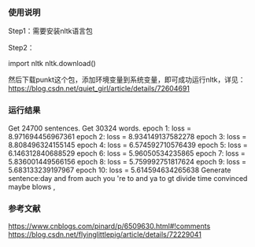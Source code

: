 ### 使用说明 

Step1：需要安装nltk语言包

Step2：

import nltk 
nltk.download()

然后下载punkt这个包，添加环境变量到系统变量，即可成功运行nltk，详见：
https://blog.csdn.net/quiet_girl/article/details/72604691

### 运行结果
Get 24700 sentences.
Get 30324 words.
epoch 1: loss = 8.971694456967361
epoch 2: loss = 8.934149137582278
epoch 3: loss = 8.808496324155145
epoch 4: loss = 6.574592710576439
epoch 5: loss = 6.146312840688529
epoch 6: loss = 5.96050534235865
epoch 7: loss = 5.836001449566156
epoch 8: loss = 5.759992751817624
epoch 9: loss = 5.683133239197967
epoch 10: loss = 5.614594634265638
Generate sentence:day and from auch you 're to and ya to gt divide time convinced maybe blows ,


### 参考文献
https://www.cnblogs.com/pinard/p/6509630.html#!comments
https://blog.csdn.net/flyinglittlepig/article/details/72229041
